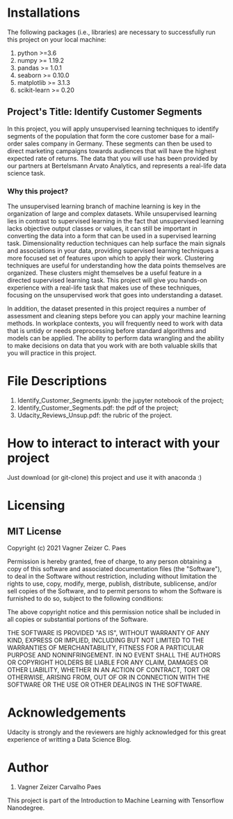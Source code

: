 # Installations

The following packages (i.e., libraries) are necessary to successfully run this project on your local machine:

1. python >=3.6
2. numpy >= 1.19.2
3. pandas >= 1.0.1
4. seaborn >= 0.10.0
5. matplotlib >= 3.1.3
6. scikit-learn >= 0.20


## Project's Title: Identify Customer Segments


In this project, you will apply unsupervised learning techniques to identify segments of the population that form the core customer base for a mail-order sales company in Germany. 
These segments can then be used to direct marketing campaigns towards audiences that will have the highest expected rate of returns. 
The data that you will use has been provided by our partners at Bertelsmann Arvato Analytics, and represents a real-life data science task.


### Why this project?


The unsupervised learning branch of machine learning is key in the organization of large and complex datasets. 
While unsupervised learning lies in contrast to supervised learning in the fact that unsupervised learning lacks objective output classes or values, it can still be important in converting the data into a form that can be used in a supervised learning task. 
Dimensionality reduction techniques can help surface the main signals and associations in your data, providing supervised learning techniques a more focused set of features upon which to apply their work. 
Clustering techniques are useful for understanding how the data points themselves are organized. 
These clusters might themselves be a useful feature in a directed supervised learning task. 
This project will give you hands-on experience with a real-life task that makes use of these techniques, focusing on the unsupervised work that goes into understanding a dataset.

In addition, the dataset presented in this project requires a number of assessment and cleaning steps before you can apply your machine learning methods. 
In workplace contexts, you will frequently need to work with data that is untidy or needs preprocessing before standard algorithms and models can be applied. 
The ability to perform data wrangling and the ability to make decisions on data that you work with are both valuable skills that you will practice in this project.


# File Descriptions

1. Identify_Customer_Segments.ipynb: the jupyter notebook of the project;
2. Identify_Customer_Segments.pdf: the pdf of the project;
3. Udacity_Reviews_Unsup.pdf: the rubric of the project.


# How to interact to interact with your project

Just download (or git-clone) this project and use it with anaconda :)


# Licensing

## MIT License

Copyright (c) 2021 Vagner Zeizer C. Paes

Permission is hereby granted, free of charge, to any person obtaining a copy
of this software and associated documentation files (the "Software"), to deal
in the Software without restriction, including without limitation the rights
to use, copy, modify, merge, publish, distribute, sublicense, and/or sell
copies of the Software, and to permit persons to whom the Software is
furnished to do so, subject to the following conditions:

The above copyright notice and this permission notice shall be included in all
copies or substantial portions of the Software.

THE SOFTWARE IS PROVIDED "AS IS", WITHOUT WARRANTY OF ANY KIND, EXPRESS OR
IMPLIED, INCLUDING BUT NOT LIMITED TO THE WARRANTIES OF MERCHANTABILITY,
FITNESS FOR A PARTICULAR PURPOSE AND NONINFRINGEMENT. IN NO EVENT SHALL THE
AUTHORS OR COPYRIGHT HOLDERS BE LIABLE FOR ANY CLAIM, DAMAGES OR OTHER
LIABILITY, WHETHER IN AN ACTION OF CONTRACT, TORT OR OTHERWISE, ARISING FROM,
OUT OF OR IN CONNECTION WITH THE SOFTWARE OR THE USE OR OTHER DEALINGS IN THE
SOFTWARE.


# Acknowledgements

Udacity is strongly and the reviewers are highly acknowledged for this great experience of writting a Data Science Blog.


# Author

1. Vagner Zeizer Carvalho Paes

This project is part of the Introduction to Machine Learning with Tensorflow Nanodegree.


